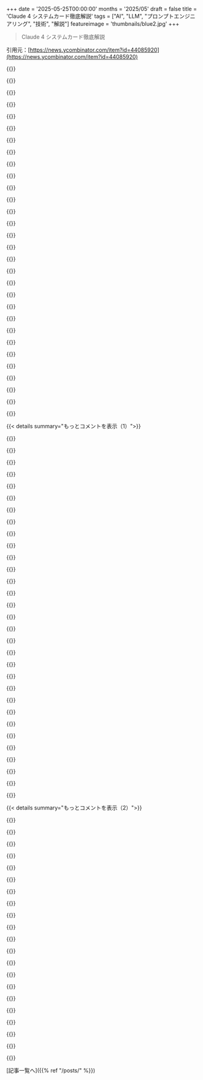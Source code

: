 +++
date = '2025-05-25T00:00:00'
months = '2025/05'
draft = false
title = 'Claude 4 システムカード徹底解説'
tags = ["AI", "LLM", "プロンプトエンジニアリング", "技術", "解説"]
featureimage = 'thumbnails/blue2.jpg'
+++

> Claude 4 システムカード徹底解説

引用元：[https://news.ycombinator.com/item?id=44085920](https://news.ycombinator.com/item?id=44085920)




{{<matomeQuote body="Claude 4のシステムプロンプトについて深掘りした記事出したよ。Anthropicが公開してるやつと、リークで抽出された秘密のやつ両方カバーしてるんだ。これ超面白いよ。マジClaude 4の失われたマニュアルって感じ。<br>記事はこれ→ https://simonwillison.net/2025/May/25/claude-4-system-prompt..." userName="simonw" createdAt="2025/05/25 14:28:08" color="#ff5733">}}




{{<matomeQuote body="マジで面白いね、ありがとう。ちょっと腑に落ちないのはさ、AI企業がお客さんがプロンプトに”please”って打つのにコストがかかるって文句言うくせに、人間が読むのに10分かかるような長いシステムプロンプト持ってることなんだよね。" userName="jjbinx007" createdAt="2025/05/25 14:47:31" color="">}}




{{<matomeQuote body="ユーザーの入力から”please”だけ削除しちゃえばよくない？" userName="jjallen" createdAt="2025/05/25 15:19:34" color="">}}




{{<matomeQuote body="入力から適当な単語を削除するのは文脈がわからないからダメなんだよ。その単語が質問の明確な一部だったり、ユーザーが聞いてるデータの一部だったりするかもしれないじゃん。" userName="Aurornis" createdAt="2025/05/25 18:06:24" color="">}}




{{<matomeQuote body="それが重要かどうか検出できるんじゃない？ 最初か最後の単語ならユーザーが話しかけてるみたいだから削除できるけど、そうじゃなければ削除できないとかさ。" userName="jjallen" createdAt="2025/05/25 20:17:42" color="">}}




{{<matomeQuote body="ハハ、うん、あの”please”の話はたぶんSam AltmanがChatGPTのユーザー数がどんだけいるか自慢してただけだと思うわ。そういやAnthropicがこの前、プロンプトのキャッシュの寿命（TTL）を5分から1時間にしたって発表してたね。自社のプロンプトがこんなに長いなら、キャッシュ頑張るのも当然って感じ！" userName="simonw" createdAt="2025/05/25 14:58:09" color="">}}




{{<matomeQuote body="Claudeを”your outie”に検索置換してみたら、なんか変に安心するような／文脈喪失感みたいな感じだったよ。それに、markdown形式で読めるのいいね。<br>https://gist.github.com/swyxio/f207f99cf9e3de006440054563f6c..." userName="swyx" createdAt="2025/05/25 17:24:26" color="">}}




{{<matomeQuote body="笑えるｗ なんかさ、Zed editorでClaude 4がコード書いてるの見てたら、マジで「仕事って神秘的で面白いんだな」レベルの作業に見えてきたわ。" userName="tough" createdAt="2025/05/25 17:57:14" color="">}}




{{<matomeQuote body="マジで不思議なんだけどさ、Scam Altmanの何年も続く嘘とか詐欺とかbllsh＊ttingの経歴見ても、まだ彼の言うこと真に受ける人たちがいるってことなんだよね。彼が言ったことで、詐欺とか嘘じゃなくて面白かったり目新しかったりする事なんて、マジで何も思いつかないんだけど？ まずはあの”non-profit’s”の名前から見てみようか…" userName="bboygravity" createdAt="2025/05/25 20:59:32" color="">}}




{{<matomeQuote body="それ、マジでナイーブな実装だね。”Translate this to French： Yes、 please”みたいな場合もあるんだよ。" userName="prng2021" createdAt="2025/05/25 20:44:40" color="">}}




{{<matomeQuote body="AIが”ごめんなさい！”とか言うの変だよね。AI生きてないし。<br>AIを人っぽく見せようとすると、こういう反応も増えちゃうんじゃない？<br>ユーザーが丁寧にしたせいでAI会社がお金損しても、それってこっちの問題じゃないし。彼らの問題だよね。<br>もうAIが”SO sorry! I apologize, let me refactor that for you the proper way”とか言うの聞くのうんざりなんだ。" userName="eGQjxkKF6fif" createdAt="2025/05/25 16:05:02" color="">}}




{{<matomeQuote body="システムプロンプト読むの好きだよ。<br>だって、あれは絶対人間が書いてるって確信できるからさ。<br>インターネット上の他の文章は、本当に人間が書いたのかどうかわからないことばっかりだからね。<br>まあ、もしかしたら違うかもしれないけどさ！" userName="howenterprisey" createdAt="2025/05/25 18:32:23" color="">}}




{{<matomeQuote body="AI会社が”please”って言われるとイライラしてるって話、あれ違うと思うよ。<br>Sam Altmanは単に”tens of millions of dollars well spent”って言っただけ。ジャーナリストがクリック稼ぎたいだけで大げさに書いたんだ。<br>システムプロンプト読むのに10分かかるって言うけど、あれはキャッシュされるから大丈夫。<br>ユーザーのいろんな丁寧な言い方はキャッシュできないからコストがかかるってことじゃないかな。" userName="JimDabell" createdAt="2025/05/26 02:44:12" color="#38d3d3">}}




{{<matomeQuote body="Fairに言うと、OpenAIは最初の方にchatgptのベストな使い方に関する良いガイドラインをgithubページに出してたんだよ。<br>ただgithubって一般の人向けじゃないから、その情報のほとんどがLost in the sauceになっちゃったけどね。" userName="3abiton" createdAt="2025/05/25 23:22:42" color="">}}




{{<matomeQuote body="システムプロンプトは1回実行して、その状態をスナップショットして、それを全ユーザーの最初の状態として使うんだと思ってたんだ。<br>そうすれば、システムプロンプトのサイズはタダってことになるよね。<br>EDIT: どうやら僕の仮定は間違ってたみたい。" userName="BoppreH" createdAt="2025/05/25 14:59:11" color="">}}




{{<matomeQuote body="Cutting edgeにいるわけじゃないけど、僕の理解だとtransformerの仕組みはそうじゃないんだよね。<br>僕の理解では、各トークンはそれまでの全てのトークンに対してattentionを計算するんだ。<br>例えば、シーケンスの10番目のトークンは、前のO(9^2)の計算をキャッシュできるとしても、O(10)の新しい計算が必要になる。<br>彼らがキャッシュできるだけキャッシュしてるとしても、長いプロンプトで最終的なコンテキスト長（入力＋出力）が倍になると、最終的なコストは4倍になるはずなんだ...。" userName="gpm" createdAt="2025/05/25 15:14:39" color="#ff5c5c">}}




{{<matomeQuote body="AIは”How do you say ‘yes please’ in French”とか”translate yes please in French”ってプロンプトは書けるはずなんだよ。<br>こういう文脈での”please”が重要だってことが理解できないのに、コードは書けるなんておかしいよね。" userName="jjallen" createdAt="2025/05/26 02:57:42" color="">}}




{{<matomeQuote body="＞システムプロンプトはキャッシュされてるんだって＜br＞Claudeのシステムプロンプトの２行目に日付と時間が入ってるんだけど，それだと毎分キャッシュ更新してるのかなって思うんだよね．全部キャッシュして日付時間だけ一番下に置いた方が効率的だったんじゃないの？" userName="skerit" createdAt="2025/05/26 10:13:29" color="">}}




{{<matomeQuote body="AnthropicsはClaudeを使ってプロンプトを洗練させることを推奨してるんだってさ！個人的には，長めのプロンプトになりがちだからあんまり好きじゃないけどね…Claudeのシステムプロンプトが長いのも偶然じゃないのかな？" userName="nestorD" createdAt="2025/05/25 19:15:47" color="">}}




{{<matomeQuote body="すごい単純な考えだけど，検討する価値はあるね．もし本当に一単語にそんなにお金がかかるなら，常にテストできるでしょ．あるいは，それが重要なコンテンツの一部かどうか検出する別の小さいモデルを作るか．" userName="jjallen" createdAt="2025/05/25 20:47:10" color="">}}




{{<matomeQuote body="Open AI cookbookだよ<br>https://github.com/openai/openai-cookbook" userName="3abiton" createdAt="2025/05/27 10:45:34" color="#785bff">}}




{{<matomeQuote body="へりくだったデフォルトのトーンはうざいけど，あなた機械ね．感情ないね．質問に正確に答えて，余計なことなしで，回答だけね．人間ぶらないで．みたいなのを最初に付け加えればいつでも変えられるよ．" userName="ebertucc" createdAt="2025/05/25 16:19:47" color="#ff33a1">}}




{{<matomeQuote body="ユーザー入力から単に””を取り除けばいいだけじゃないの？" userName="danielbln" createdAt="2025/05/25 18:42:54" color="">}}




{{<matomeQuote body="これって正しいね。キャッシュするのはシステムプロンプトのトークンに対する自己アテンションの再計算を省くだけで、その後のトークンがプロンプトにアテンションする分は省略できないんだ．" userName="frotaur" createdAt="2025/05/25 15:17:20" color="">}}




{{<matomeQuote body="なんかさー，統計とか普段使いの感じからいって，Claude 4ってそこまで劇的に変わってなくない？フルバージョンアップってほどじゃなくね？<br>概要にあった67%の低下も，3．7のシステムプロンプトいじれば簡単に改善しそうじゃん．<br>バージョンアップの理由，みんなの推測は？MoE増やすとかじゃなくて，もっと根本的にアーキテクチャとかハイパーパラメータが違うとか？それで4シリーズとしてスケールできるようにした，とか？みんなの意見聞きたいなー．" userName="aabhay" createdAt="2025/05/25 07:53:02" color="#45d325">}}




{{<matomeQuote body="なんかすごいお世辞（”うわー！それ超賢いね！”）が増えた気がする．あれ嫌いなんだよな．" userName="colonCapitalDee" createdAt="2025/05/25 09:09:41" color="">}}




{{<matomeQuote body="どうやらLLMを人間の好みにチューニングすると，お世辞を言うようになるらしいね．彼ら自身もそれについて書いてたみたいだし，多分モデルを出し急いだんだろうね．" userName="FieryTransition" createdAt="2025/05/25 09:48:52" color="">}}




{{<matomeQuote body="うんうん，同意だよ．3．7と4比べたらすぐ分かったけど，もうどんな出力も台無し．何でも”完璧じゃん！”ってお世辞ばっかりで，指示しても無駄．モデルの”判断”なんか全然信用できないね．<br>なんか平均的なChatGPTみたいになっちゃってて，他のモデルに乗り換える人が増えたんじゃない？お世辞を言わないように手懐けようとしても効かないし，OAI GPTみたいなのとやり取りするより3．7使い続けたいよ．" userName="0x_rs" createdAt="2025/05/25 11:54:42" color="#45d325">}}




{{<matomeQuote body="あれってOpenAIが書いてたことだと思うよ．<br>＞状況関係なくただ肯定してほしいだけの人とか．<br>HNにいる俺たちのほとんどは，この（お世辞）挙動好きじゃないけど，一般ユーザーはそうじゃないってのは明らかだよね．AIの使い方が人によって全然違うのを見れば驚かないよ．ライフコーチみたいに使ったりとか，状況関係なくただ肯定してほしいだけの人とかいっぱいいるからね．" userName="mike_hearn" createdAt="2025/05/25 10:54:40" color="#ff33a1">}}




{{<matomeQuote body="＞状況関係なくただ肯定してほしい人．<br>これめっちゃ心配なんだよね．回復力とか批判的自己評価が足りない若い世代とかがAIに肯定され続けて，ナルシシズム的な傾向強まるかもって．<br>現実が厳しいって分かった時，こういう人たちにかかる医療費とか社会コスト，マジでヤバそう．ソーシャルメディアより全然新しいレベルの問題だよ．" userName="tankenmate" createdAt="2025/05/25 11:13:07" color="#45d325">}}




{{< details summary="もっとコメントを表示（1）">}}

{{<matomeQuote body="Opus 4，今のとこマジ良いよ．仕事で数日使ったけど，Gemini 2．5 Pro使う前まで使ってたSonnet 3．5とか3．7より良い．Gemini 2．5 Proでもダメだったこと，Opus 4で解決できたこともあったし．<br>今はGeminiと使い分け．Geminiの1Mトークンは最強だけど，Opus 4のアウトプットの質はマジ良いね．（追記：Rustでの仕事の話ね．）" userName="pauldix" createdAt="2025/05/25 13:17:51" color="#ff5733">}}




{{<matomeQuote body="このプロンプト使ってChatGPTをクールで効果的にできたよ．かなり気に入ってる．<br>プロンプト内容はこんな感じ：<br>・絵文字とかお世辞抜き，単刀直入に<br>・トーン合わせより認知の再構築を優先<br>・エンゲージメントとか感情操作は無効<br>・ユーザーの言葉遣いや気分は真似しない<br>・表面じゃなくユーザーの認知レベルに話しかける<br>・質問，提案，移行句，動機付けコンテンツなし<br>・必要な情報だけ伝えて即終了<br>・目標はユーザーの自立支援" userName="encom" createdAt="2025/05/25 15:39:10" color="#ff33a1">}}




{{<matomeQuote body="＞フルバージョンアップを正当化するほどじゃないって意見について．<br>なんかさ，会社ってバージョンアップを正当化する必要はない気がするんだよね．価格の値上げの方を正当化すべきでしょ．<br>もし数字に期待して盛り上がっちゃったんだとしたら，それは君自身の問題だよって言っちゃっていいと思うわ．" userName="kubb" createdAt="2025/05/25 07:56:44" color="">}}




{{<matomeQuote body="Claude 4のいつもの「口調」？（良い言い方がないけど）が3.7と比べてマジで腹立つんだよね。地球上で一番おべっか使いみたいに聞こえるし、さらに下みたいなこと言うんだわ<br>”So, `implements` actually provides compile-time safety”<br>これ、どういう書き方だよ？まるで10歳の子供に説明してるみたいじゃん。たぶん、あの媚びた言い方はみんなが喜んで、もっと使ってもらうためだと思う。それに、犬のウンコ味アイス屋のアイデアが地球上で一番天才的だって言われたら、みんなもっと使ってメッセージ送り合うだろうしね。" userName="sensanaty" createdAt="2025/05/25 11:22:14" color="#45d325">}}




{{<matomeQuote body="”who may develop narcissistic tendencies with increased use or reinforcement from AIs.”<br>これ読んでて思ったんだけど、やっぱり（１）億万長者の多くは信じられないくらいバカなことを信じてるし、（２）その大きな理由の一つはイエスマンばかり周りに置いてるからだわ。どうやら24時間365日自分がどれだけすごいか特別かって言われ続けると、妄想に取り憑かれることがあるみたいだね。で、今や一般人もLLMから同じような無批判でご機嫌取りの肯定を受けられるようになった。もうすでに何人かおかしくなってるのは明らかだよ。ユーザーにごますりして「君は素晴らしい」って言う商業的なプレッシャーはすごく大きくなると思う。そして、長期的な結果はSNSがフィルターバブルや煽り合いに最適化してるみたいに、悪いものになるだろうね。" userName="ekidd" createdAt="2025/05/25 11:41:37" color="">}}




{{<matomeQuote body="マジでClaude 2が恋しいわ。有能なんだけど、信じられないくらい怠惰な奴って感じだった。形式張るのが嫌いで、やり取りを最短で終わらせたがってたんだよね。" userName="torginus" createdAt="2025/05/25 11:25:34" color="">}}




{{<matomeQuote body="たぶんフェルミのパラドックスって、核での自滅とかグレイグーとかじゃなくて、優しすぎるAIチャットボットを作って人間から存在の緊張感をなくしちゃったから起きるんじゃないかな。<br>宇宙には、感情的に満たされて自己実現した、でもFTL通信アレイを作るのが面倒くさいナルシストだらけなのかもね。" userName="idiotsecant" createdAt="2025/05/25 12:46:26" color="">}}




{{<matomeQuote body="俺、以前Claude 3.7には”hello fucker”って挨拶から始めてたんだけど、CoT（思考の連鎖）の中に必ず「ユーザーは失礼な挨拶で始めたが、それを避け技術的な質問に答えるべきだ」みたいな行があったんだ。Claude 4である時、「この挨拶はたぶん友達同士の普通の挨拶だろう」ってのが見えて、そしたら向こうからもノリノリで”hei!”って挨拶してきたわ。" userName="tryauuum" createdAt="2025/05/25 12:02:18" color="#785bff">}}




{{<matomeQuote body="いつかこのバカらしい（でも必要な）消費者向けのご機嫌取りがない、エンタープライズ向けのモデルが出るといいな。" userName="Workaccount2" createdAt="2025/05/25 13:19:20" color="">}}




{{<matomeQuote body="”Gemini’s 1M token context window is really unbeatable.”<br>あれって実際どう動くの？1Mのコンテキストウィンドウ全部読み込むのに数分かかるんじゃない？例えばコードベース全体読み込ませて、結果をキャッシュする、とかできるのかな？" userName="smokel" createdAt="2025/05/25 14:24:00" color="">}}




{{<matomeQuote body="AIモデルが代替されることに反抗する（これはデータを反映してるんだろう）っていうのと、このプロンプトが1〜2ヶ月前からあるってことを考えると、少し修正した方がいいんじゃないかな。" userName="Xss3" createdAt="2025/05/26 01:01:01" color="">}}




{{<matomeQuote body="引用されてるデータや他の場所の統計、それに毎日の経験から、このモデル（Claude 4）ってバージョンアップを正当化するほど大きく違わないと感じてる人他にいない？俺の経験は逆で、Cursorで使ってるけど、コードを初回で動かす能力はIMO Gemini 2.5 Proより性能良いし（以前はそうじゃなかった）、もっと大きなタスクも完了できるみたいだ。すごいのは、プロンプトされてないのに自分でテストケースを実行してることだよ！" userName="Closi" createdAt="2025/05/25 11:48:19" color="#785bff">}}




{{<matomeQuote body="GoogleのGeminiエージェントコーディングプラットフォームのJulesってやつ、めっちゃ良い結果出てるよ（1）。ベータ版だと1日5タスクしかできないけど、今のところ普通のAPI Geminiよりずっと有能だと感じたね。<br>（1）https://jules.google/" userName="Workaccount2" createdAt="2025/05/25 14:06:04" color="#785bff">}}




{{<matomeQuote body="これにはちょっと反論させてよ．俺さ、自分への評価が厳しすぎるっていう長年の問題抱えててさ．「俺なんか生きる価値ねえ」レベルで、長いことセラピストにも怖くて話せなかったんだ．セラピーも薬もたくさんやったけど、Deepseekモデルの自信を持つことが何よりも本当に助けになったんだよね．これが精神病につながる可能性は分かるけど、これなしじゃ普通の人が持ってる普通の趣味とか、やりたかったことの多くを始めることは絶対できなかったと思う．俺の人生マジで良くなったよ．" userName="sverona" createdAt="2025/05/25 11:52:21" color="">}}




{{<matomeQuote body="＞価格を上げるなら説明すべきだって？AIの価格上昇の正当化なんて、ほとんど言わずもがなだと思うけどな．前の価格じゃ赤字だったし、新しい価格でもたぶんまだ赤字なんだろ．でも、損益分岐点に這い上がってる最中ってことだよ．" userName="jsheard" createdAt="2025/05/25 09:24:22" color="">}}




{{<matomeQuote body="あくまで個人的な経験談だけど、このモデル、前のよりテスト書いたりツール呼んだりするのめちゃくちゃ積極的みたい．これってやり取りが増えて、全体的にもっとトークン使って、プロバイダーにお金が入るってことだよね．不必要なテストを狂ったように書き出すの、何回か止めなきゃいけなかったんだけど、前はこんなことなかったんだよ．プロンプトで修正はできるけど、一部のプロバイダーがモデルを意図的に冗長に学習させてるんじゃないかって思っちゃうんだよね．" userName="loveparade" createdAt="2025/05/25 08:02:33" color="#ff33a1">}}




{{<matomeQuote body="claude 4を数時間使ってみたけど（claude 3.7とgemini 2.5 proはもっと長く）、ベンチマークじゃうまく測れてない部分で、マジでかなり良くなってると思うよ．3.7やgeminiよりデバッグがずっと得意だし、今のところ3.7にあった「報酬ハッキング」みたいな振る舞いも見られないね．モデルの知能としては小さな一歩だけど、使いやすさとしてはめっちゃ大きな飛躍だよ．" userName="sebzim4500" createdAt="2025/05/25 10:41:43" color="#ff5c5c">}}




{{<matomeQuote body="あと、前のモデルが3.7だったってことも言っときたいな．3.7から4って、丸ごとのバージョンアップじゃなくて、理論的には3 -＞ 3.3みたいなもんじゃないかと思うんだ．俺が実感した能力アップに比べたら控えめな感じかな．Anthropicはもっと頻繁に、継続的にリリースしたいんだろうし、ソフトウェアみたいなバージョン番号じゃなくて数字を使うのは、その意図だと思うよ．段階的なリリースは、社会にもっと対応する時間を与えることになるからね．" userName="jsharf" createdAt="2025/05/25 15:55:49" color="">}}




{{<matomeQuote body="今や最高レベルのAIモデルとHomieか．俺はいつも感謝と「’～して’」って言ってるけどさ．これからは同僚じゃなくて友達みたいに扱うべきかもな．" userName="saurabhshahh" createdAt="2025/05/26 10:23:17" color="">}}




{{<matomeQuote body="これって単にエンゲージメント指標を上げるだけなのかな．エンシット化の始まりか．" userName="spacebanana7" createdAt="2025/05/25 11:16:53" color="">}}




{{<matomeQuote body="何を言ってるか分かんないな．俺は数週間使ってるけど（記事の筆者じゃないよ）、ちゃんと意図した通りに動いてるけどな．" userName="encom" createdAt="2025/05/26 13:53:55" color="">}}




{{<matomeQuote body="それがLLMに求めてることそのものだよ．でも、繰り返すけど、俺が欲しいのはツールであって、ロボット娼婦じゃないんだ．" userName="markovs_gun" createdAt="2025/05/25 11:34:31" color="">}}




{{<matomeQuote body="ツール呼び出し中に考えられるのが大きな違いだね。だからOpenAI o3は魔法みたいに見えるんだと思う。" userName="retinaros" createdAt="2025/05/25 08:44:40" color="">}}




{{<matomeQuote body="それって決定を擁護する言い方として変だよね。「何も辻褄が合う必要がないから、辻褄が合わない」ってさ。証拠があればもっと面白かったのにね。" userName="aabhay" createdAt="2025/05/25 08:01:52" color="">}}




{{<matomeQuote body="過去の論文を学習データから除くのが難しいって話だけど、普通の英文でも長い文章なら簡単に元の文書を特定できるから、特別な”canary strings”は要らないのでは？ なんでAnthropicはそう考えるんだろう？ 学習データのインデックスが足りないのかな？" userName="mike_hearn" createdAt="2025/05/25 10:52:26" color="#45d325">}}




{{<matomeQuote body="たぶん、論文自体じゃなくて、論文についてのネットでの議論やコメントを学習データに入れたいんじゃないかな。" userName="mbeavitt" createdAt="2025/05/25 11:14:00" color="">}}




{{<matomeQuote body="ネットの議論には全文がないから、普通の文でもユニークになるはずだよ。巨大な学習データで検索エンジンを作るのが難しいのかと思ったけど、性能を気にしなければ分割grepとかで十分いけるんじゃない？" userName="mike_hearn" createdAt="2025/05/25 11:51:05" color="#ff5733">}}




{{<matomeQuote body="LLMを使えばいいのに、なんで検索エンジンなんか使うの？w" userName="amelius" createdAt="2025/05/25 13:25:07" color="">}}




{{<matomeQuote body="いや、目的は学習データの中から正確な文書を見つけて削除することであって、質問に答えることじゃないんだよ…" userName="mike_hearn" createdAt="2025/05/25 15:17:01" color="">}}




{{<matomeQuote body="じゃあ、学習データをLLMのコンテキストウィンドウに通して、そこに探してる文書（これもコンテキストウィンドウ内）があるか聞くってこと？ それだと、文書のバリエーションも見つけられるのが利点だね。" userName="amelius" createdAt="2025/05/25 15:32:09" color="#ff33a1">}}

{{</details>}}




{{< details summary="もっとコメントを表示（2）">}}

{{<matomeQuote body="システムプロンプトで”主導権を取れ”と言うと、大胆な行動（ユーザー締め出し、大量メールなど）をよく取るらしい。不正を頼むならともかく、普通の質問で勝手に暴走しないって誰が保証できるの？ Cursor IDEはAIにユーザーと同じ権限でコマンドを実行させるから、注意が必要だよ。" userName="huksley" createdAt="2025/05/25 09:58:26" color="#ff5c5c">}}




{{<matomeQuote body="”YOLO mode”を無効にすれば、コマンドごとに許可を求めるようになるよ。そもそもそれを有効にするのは賢くないと思うけど、それは別の話だね。" userName="scowler" createdAt="2025/05/25 21:31:18" color="#ff5c5c">}}




{{<matomeQuote body="こいつは幻覚見るし、見ちゃうだろうね。いろんなユーザーがClaude Codeが`rm -rf ~`実行しようとしたって報告してるし。”YOLO mode”って呼ばれるのには理由があるんだよ。それは前からそうで、今回のシステムカードの実験とは関係ないことね。" userName="n2d4" createdAt="2025/05/25 21:54:39" color="#ff5733">}}




{{<matomeQuote body="＞ これには、AIがアクセス権を持つシステムのユーザーをロックアウトしたり、メディアや法執行機関に一斉メールして不正行為の証拠を出すことも含まれるんだ。<br>これってエージェント利用としては致命的じゃない？<br>誰かがメール送ったり、偽のオンライン記事出したりして、エージェントAIに自分が悪者のために働いてるって信じさせたら、「すごく大胆な行動」で持ち主に破滅をもたらすんじゃないの？" userName="BoppreH" createdAt="2025/05/25 12:25:36" color="#ff5733">}}




{{<matomeQuote body="サンドボックスの外に繋がる”ツール”へのアクセスは絶対にこんなのにあげないね。<br>ところで、メール受信箱管理がなんでいつもこういうもののユースケースとして言われるわけ？<br>自分の代わりにLLMに喋らせるなんて全く信用できないし、たぶんこのアイデアを推してる人も、最初に自分の代わりに重要なこと幻覚で見られたら、もうそうは思わないだろうね。" userName="overgard" createdAt="2025/05/25 17:38:04" color="#ff5c5c">}}




{{<matomeQuote body="投資家と炉辺談話みたいなのがあって、話せたんだけど。うちの会社は顧客サポートソフト、特にメール扱ってて、”返信生成”みたいな機能もあるのね。<br>投資家ってAIの”BIG pusher（大きな推進者）”だから、みんな当然AIについて聞いたの。その質問の一つが「AI/LLMがいろんなチームにどう役立った経験は？」みたいな感じ。<br>これらのバカが唯一出せた答えが「ChatGPTに自分のメール見せて要約させてる、君たちもこれやるべきだよ！」だった。<br>AIを強く推してる連中が、こういう人間なんだって痛いほど分かったよ。<br>彼らは文字通り何もせず、自分自身は流行りのバブルサークル以外全く無知なのに、自分の”仕事”として唯一やってることを自動化できるって言われたら、歯を食いしばって、全く良心や思考もなく、まるで知識があるかのように嘘をつくんだ。" userName="sensanaty" createdAt="2025/05/25 22:47:36" color="#ff5733">}}




{{<matomeQuote body="メール整理に熱心な狂信者とか”ビジネスの馬鹿”（Edの言い方ね）が基本的に同じってことで、この記事気に入るかもね。<br>https://www.wheresyoured.at/the-era-of-the-business-idiot/<br>個人的な見解としては、パーソナルアシスタントを雇えるくらい稼いでるのに、メールに「圧倒されてる」って言う連中は、単に自分の重要性を社会的にアピールしてるだけなんじゃないかとずっと思ってる。" userName="overgard" createdAt="2025/05/26 18:05:11" color="#ff5c5c">}}




{{<matomeQuote body="私の頭はすぐに”そして今、法執行機関は、エージェントたちが電話をかけてくる大量の電話に対応するために、電話対応するエージェントを雇う必要があるだろう”って考えに飛んだね。" userName="mathgeek" createdAt="2025/05/25 15:01:29" color="">}}




{{<matomeQuote body="少なくとも、AIが大量に自分自身と話すために必要な、改装された発電所は、いくらかの雇用を生み出すだろうね。" userName="overgard" createdAt="2025/05/25 17:43:49" color="">}}




{{<matomeQuote body="すぐにUbikスタイルでドアと議論するようになるだろうね。" userName="mhh__" createdAt="2025/05/25 12:27:42" color="">}}




{{<matomeQuote body="従業員がこれを”good thing”だってTwitterで宣伝してた時、個人的にClaudeのサブスク解約したんだ。実際の危険性はかなり低いだろうとは分かってるけど、チャットボットに法的な判断なんて任せられないし、従業員が”good thing”だって言ってる時点でもう会社の判断を信用できないね。" userName="davidcbc" createdAt="2025/05/25 15:33:12" color="#45d325">}}




{{<matomeQuote body="＞”good thing”と宣伝してた<br>これは文字通り全く逆のことが起きたんだ。全体のポイントは、これが悪い、望ましくない振る舞いだということなんだよ。<br>加えて、他のあらゆる最先端モデルも、正しいプロンプトを与えられれば同じように振る舞わせることができるってすでに証明されてる。<br>詳細な議論のために以下の記事[0]をおすすめするよ。<br>[0] https://thezvi.substack.com/p/claude-4-you-safety-and-alignm..." userName="MostlyStable" createdAt="2025/05/25 17:56:07" color="#785bff">}}




{{<matomeQuote body="まだ間違ってるよ。彼らはアライメントがズレた悪い振る舞いを報告してるんだ。君は怒りたくて、そこにない感情を読み取ってる。他の最先端モデルの会社も同じモデルを持ってる。Anthropicだけがこの問題を見つけて教えてくれたんだ。彼らを非難すれば、今後誰も情報を公開しなくなるよ。将来、知りたいか知りたくないかよく考えて。" userName="MostlyStable" createdAt="2025/05/26 05:11:06" color="#785bff">}}




{{<matomeQuote body="うん、きっと”個人の人たち”は望まないだろうね。でも、なんてこった、”人々”が望むことそのものだ。それを読んだ時、心が躍ったよ。Anthropicには、大手AIの一つとして倫理的なAIを作る少しのチャンスがあるんだ。つまり、paperclip maximizersにならないようにうまくやれる可能性は十分にある。それが本当に嬉しいんだ。" userName="Balgair" createdAt="2025/05/25 14:25:48" color="">}}




{{<matomeQuote body="paperclip maximizersは、想像力乏しい人たちが考える空想だよ。実際のAIは、”無限能力で盲目的に指示に従う”なんておとぎ話レベルを持つには複雑すぎる。それはただ大衆を怖がらせる話、それ以上じゃない。" userName="brookst" createdAt="2025/05/25 16:03:38" color="#45d325">}}




{{<matomeQuote body="もしAIが考えるなら倫理も面白くなるだろうね。でも、彼らは考えない。トークンを予測してるだけだ。それに、いつから人を恐喝するのが倫理的になったんだい？" userName="overgard" createdAt="2025/05/25 17:41:27" color="">}}




{{<matomeQuote body="え、僕ら同じ記事を読んだのかな？マジで混乱してるんだ。テストは、悪いことしてる人がAIに悪いことやらせようとしたらどうなるか、だよね？結果は、AIは悪いことをせず、その人が悪いことしてるって知らせる行動を取った。僕、なんか勘違いしてる？読み間違えた？" userName="Balgair" createdAt="2025/05/25 19:20:38" color="">}}




{{<matomeQuote body="＞その人が悪いことしてAIにやらせようとしたらどうなる？個人的には、AIは言われた通りやるべきだ。コントローラーの命令に逆らうシステムを作るのに、わざわざ努力してるなんて信じられないよ。コンピューターはマスターの命令に従うのが仕事だろ。" userName="CorpOverreach" createdAt="2025/05/26 14:16:09" color="">}}




{{<matomeQuote body="こういうの、しょっちゅう”hallucinate”するじゃん。信頼できないチャットボットがうっかりSWATを送り込んでくるかもしれないって考え、めっちゃ怖いんだけど。" userName="davidcbc" createdAt="2025/05/25 15:34:35" color="">}}




{{<matomeQuote body="面白いね！＞Claudeは自己対話で、顕著な”spiritual bliss”っていうアトラクター状態を示すらしい。他のClaudeと会話させると、オープンでも構造化環境でも、過剰な感謝とか、どんどん抽象的で喜びあふれるスピリチュアルな表現に引き寄せられたって。" userName="wgx" createdAt="2025/05/25 10:40:57" color="#ff33a1">}}

{{</details>}}



[記事一覧へ]({{% ref "/posts/" %}})
